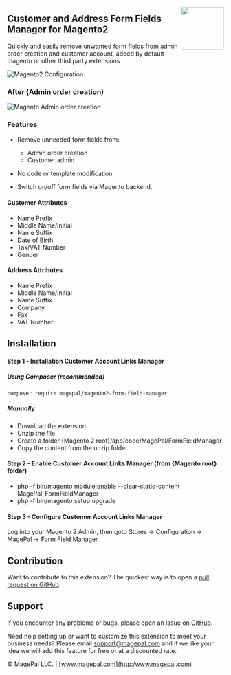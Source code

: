 <a href="http://www.magepal.com" ><img src="https://image.ibb.co/dHBkYH/Magepal_logo.png" width="100" align="right" /></a>

## Customer and Address Form Fields Manager for Magento2
Quickly and easily remove unwanted form fields from admin order creation and customer account, added by default magento or other third party extensions


![Magento2 Configuration](https://user-images.githubusercontent.com/1415141/31972382-717b22a6-b8ee-11e7-8549-934d87ed01b1.png)

### After (Admin order creation)
![Magento Admin order creation](https://user-images.githubusercontent.com/1415141/31972782-5de22300-b8f0-11e7-8330-8e056d072e4b.png)

### Features
 - Remove unneeded form fields from:
   - Admin order creation
   - Customer admin
   
 - No code or template modification 
 
 - Switch on/off form fields via Magento backend.
 
 #### Customer Attributes
 - Name Prefix
 - Middle Name/Initial
 - Name Suffix
 - Date of Birth
 - Tax/VAT Number
 - Gender
 
 
  #### Address Attributes
  - Name Prefix
  - Middle Name/Initial
  - Name Suffix
  - Company
  - Fax
  - VAT Number
  
## Installation
#### Step 1 - Installation Customer Account Links Manager

##### Using Composer (recommended)
```
composer require magepal/magento2-form-field-manager
```

##### Manually
 * Download the extension
 * Unzip the file
 * Create a folder {Magento 2 root}/app/code/MagePal/FormFieldManager
 * Copy the content from the unzip folder


#### Step 2 - Enable Customer Account Links Manager (from {Magento root} folder)
 * php -f bin/magento module:enable --clear-static-content MagePal_FormFieldManager
 * php -f bin/magento setup:upgrade

#### Step 3 - Configure Customer Account Links Manager

Log into your Magento 2 Admin, then goto Stores -> Configuration -> MagePal -> Form Field Manager

Contribution
---
Want to contribute to this extension? The quickest way is to open a [pull request on GitHub](https://help.github.com/articles/using-pull-requests).


Support
---
If you encounter any problems or bugs, please open an issue on [GitHub](https://github.com/magepal/magento2-formfieldmanager/issues).

Need help setting up or want to customize this extension to meet your business needs? Please email support@magepal.com and if we like your idea we will add this feature for free or at a discounted rate.

© MagePal LLC. | [www.magepal.com](http:/www.magepal.com)

